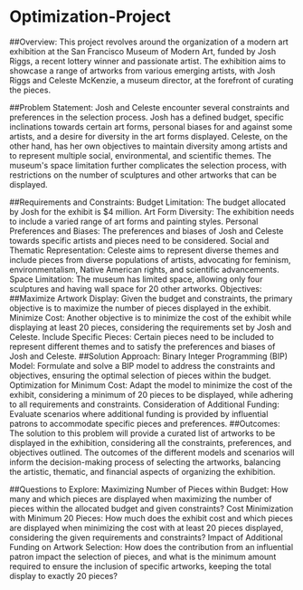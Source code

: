 # Optimization-Project

##Overview:
This project revolves around the organization of a modern art exhibition at the San Francisco Museum of Modern Art, funded by Josh Riggs, a recent lottery winner and passionate artist. The exhibition aims to showcase a range of artworks from various emerging artists, with Josh Riggs and Celeste McKenzie, a museum director, at the forefront of curating the pieces.

##Problem Statement:
Josh and Celeste encounter several constraints and preferences in the selection process. Josh has a defined budget, specific inclinations towards certain art forms, personal biases for and against some artists, and a desire for diversity in the art forms displayed. Celeste, on the other hand, has her own objectives to maintain diversity among artists and to represent multiple social, environmental, and scientific themes. The museum's space limitation further complicates the selection process, with restrictions on the number of sculptures and other artworks that can be displayed.

##Requirements and Constraints:
Budget Limitation: The budget allocated by Josh for the exhibit is $4 million.
Art Form Diversity: The exhibition needs to include a varied range of art forms and painting styles.
Personal Preferences and Biases: The preferences and biases of Josh and Celeste towards specific artists and pieces need to be considered.
Social and Thematic Representation: Celeste aims to represent diverse themes and include pieces from diverse populations of artists, advocating for feminism, environmentalism, Native American rights, and scientific advancements.
Space Limitation: The museum has limited space, allowing only four sculptures and having wall space for 20 other artworks.
Objectives:
##Maximize Artwork Display: Given the budget and constraints, the primary objective is to maximize the number of pieces displayed in the exhibit.
Minimize Cost: Another objective is to minimize the cost of the exhibit while displaying at least 20 pieces, considering the requirements set by Josh and Celeste.
Include Specific Pieces: Certain pieces need to be included to represent different themes and to satisfy the preferences and biases of Josh and Celeste.
##Solution Approach:
Binary Integer Programming (BIP) Model: Formulate and solve a BIP model to address the constraints and objectives, ensuring the optimal selection of pieces within the budget.
Optimization for Minimum Cost: Adapt the model to minimize the cost of the exhibit, considering a minimum of 20 pieces to be displayed, while adhering to all requirements and constraints.
Consideration of Additional Funding: Evaluate scenarios where additional funding is provided by influential patrons to accommodate specific pieces and preferences.
##Outcomes:
The solution to this problem will provide a curated list of artworks to be displayed in the exhibition, considering all the constraints, preferences, and objectives outlined. The outcomes of the different models and scenarios will inform the decision-making process of selecting the artworks, balancing the artistic, thematic, and financial aspects of organizing the exhibition.

##Questions to Explore:
Maximizing Number of Pieces within Budget: How many and which pieces are displayed when maximizing the number of pieces within the allocated budget and given constraints?
Cost Minimization with Minimum 20 Pieces: How much does the exhibit cost and which pieces are displayed when minimizing the cost with at least 20 pieces displayed, considering the given requirements and constraints?
Impact of Additional Funding on Artwork Selection: How does the contribution from an influential patron impact the selection of pieces, and what is the minimum amount required to ensure the inclusion of specific artworks, keeping the total display to exactly 20 pieces?
